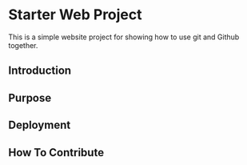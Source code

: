 # Starter Web Project
This is a simple website project for showing how to use git and Github together.
## Introduction

## Purpose

## Deployment

## How To Contribute